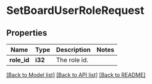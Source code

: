 # SetBoardUserRoleRequest

## Properties

Name | Type | Description | Notes
------------ | ------------- | ------------- | -------------
**role_id** | **i32** | The role id. | 

[[Back to Model list]](../README.md#documentation-for-models) [[Back to API list]](../README.md#documentation-for-api-endpoints) [[Back to README]](../README.md)


